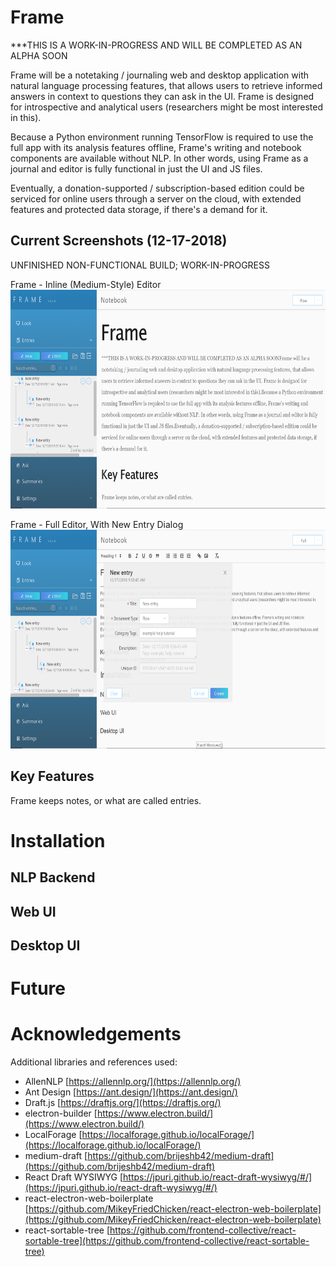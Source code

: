 # Frame

***THIS IS A WORK-IN-PROGRESS AND WILL BE COMPLETED AS AN ALPHA SOON

Frame will be a notetaking / journaling web and desktop application with natural language processing features, that allows users to retrieve informed answers in context to questions they can ask in the UI. Frame is designed for introspective and analytical users (researchers might be most interested in this).

Because a Python environment running TensorFlow is required to use the full app with its analysis features offline, Frame's writing and notebook components are available without NLP. In other words, using Frame as a journal and editor is fully functional in just the UI and JS files.

 Eventually, a donation-supported / subscription-based edition could be serviced for online users through a server on the cloud, with extended features and protected data storage, if there's a demand for it.

## Current Screenshots (12-17-2018)

UNFINISHED NON-FUNCTIONAL BUILD; WORK-IN-PROGRESS

Frame - Inline (Medium-Style) Editor
<img src="screenshots/frame-screenshot-1.png" height="350" alt="Frame - Inline (Medium-Style) Editor screenshot"/>

Frame - Full Editor, With New Entry Dialog 
<img src="screenshots/frame-screenshot-2.png" height="350" alt="Frame - Full Editor, Menu Collapsed screenshot"/>

## Key Features

Frame keeps notes, or what are called entries.

# Installation

## NLP Backend

## Web UI

## Desktop UI

# Future

# Acknowledgements

Additional libraries and references used:

- AllenNLP [https://allennlp.org/](https://allennlp.org/)
- Ant Design [https://ant.design/](https://ant.design/)
- Draft.js [https://draftjs.org/](https://draftjs.org/)
- electron-builder [https://www.electron.build/](https://www.electron.build/)
- LocalForage [https://localforage.github.io/localForage/](https://localforage.github.io/localForage/)
- medium-draft [https://github.com/brijeshb42/medium-draft](https://github.com/brijeshb42/medium-draft)
- React Draft WYSIWYG [https://jpuri.github.io/react-draft-wysiwyg/#/](https://jpuri.github.io/react-draft-wysiwyg/#/)
- react-electron-web-boilerplate [https://github.com/MikeyFriedChicken/react-electron-web-boilerplate](https://github.com/MikeyFriedChicken/react-electron-web-boilerplate)
- react-sortable-tree [https://github.com/frontend-collective/react-sortable-tree](https://github.com/frontend-collective/react-sortable-tree)